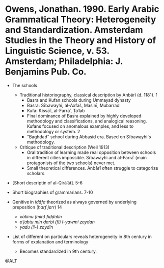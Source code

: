 # Owens, Jonathan. 1990. Early Arabic Grammatical Theory: Heterogeneity and Standardization. Amsterdam Studies in the Theory and History of Linguistic Science, v. 53. Amsterdam; Philadelphia: J. Benjamins Pub. Co.

- The schools
  - Traditional historiography, classical description by Anbārī (d. 1181). 1
    - Basra and Kufan schools during Ummayad dynasty
    - Basra: Sībawayhi, al-Axfaš, Masinī, Mubarrad
    - Kufa: Kissāʾī, al-Farrāʾ, Ṯaʿlab
    - Final dominance of Basra explained by highly developed methodology and classifications, and analogical reasoning. Kufans focused on anomalous examples, and less to methodology or system. 2 
    - "Baghdad" school during Abbasid era. Based on Sībawayhi's methodology.
  - Critique of traditional description (Weil 1913)
    - Oral tradition of learning made real opposition between schools in different cities impossible. Sībawayhi and al-Farrāʾ (main protagonists of the two schools) never met.
    - Small theoretical differences. Anbārī often struggle to categorize scholars.

- [Short descriptin of al-Qirāʾāt]. 5-6

- Short biographies of grammarians. 7-10

- Genitive in *iḍāfa* theorized as always governed by underlying preposition (*ḥarf jarr*) 14
  - *xātimu (min) fiḍḍatin*
  - *aʿjabtu min ḍarbi  (fī) l-yawmi zaydan*
  - *yadu (li-) zaydin*

- List of different on particulars reveals heterogeneity in 8th century in forms of explanation and terminology
  - Becomes standardized in 9th century.

@ALT
